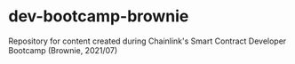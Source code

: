 # dev-bootcamp-brownie
Repository for content created during Chainlink's Smart Contract Developer Bootcamp (Brownie, 2021/07)
